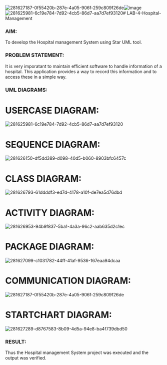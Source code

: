 ![281627187-0f55420b-287e-4a05-906f-259c809f26de](https://github.com/SubashiniSenniappan/LAB-4-Hospital-Management/assets/119404951/5525a26d-52a9-46b8-b287-d9378eec6f01)![image](https://github.com/SubashiniSenniappan/LAB-4-Hospital-Management/assets/119404951/95b096f9-d510-497d-bc15-ece982e5a3b3)![281625981-6c19e784-7d92-4cb5-86d7-aa7d7ef93120](https://github.com/SubashiniSenniappan/LAB-4-Hospital-Management/assets/119404951/ab00c6c0-67ed-4ead-8f1d-9b8dc78379d2)# LAB-4-Hospital-Management
### AIM:
To develop the Hospital management System using Star UML tool.
### PROBLEM STATEMENT:
It is very imporatant to maintain efficient software to handle information of a hospital.
This application provides a way to record this information and to access these in a simple way.

### UML DIAGRAMS:

# USERCASE DIAGRAM:

![281625981-6c19e784-7d92-4cb5-86d7-aa7d7ef93120](https://github.com/SubashiniSenniappan/LAB-4-Hospital-Management/assets/119404951/134e4d25-42bb-4747-b22c-1f29aafa455b)

# SEQUENCE DIAGRAM:

![281626150-df5dd389-d098-40d5-b060-8903bfc6457c](https://github.com/SubashiniSenniappan/LAB-4-Hospital-Management/assets/119404951/15cae876-bf4c-493e-9a98-1d7875e0dca7)

# CLASS DIAGRAM:

![281626793-61ddddf3-ed7d-4178-a10f-de7ea5d76dbd](https://github.com/SubashiniSenniappan/LAB-4-Hospital-Management/assets/119404951/80a1a77d-f9fa-4424-aa91-500aafe68e19)


# ACTIVITY DIAGRAM:
![281626953-94b9f837-5ba1-4a3a-96c2-aab635d2c1ec](https://github.com/SubashiniSenniappan/LAB-4-Hospital-Management/assets/119404951/71227ddc-8f8a-4d14-8c41-94a9db429d88)

# PACKAGE DIAGRAM:

![281627099-c1031782-44ff-41af-9536-167eaa94dcaa](https://github.com/SubashiniSenniappan/LAB-4-Hospital-Management/assets/119404951/638b1007-6690-434b-9f21-20a976cf135c)


# COMMUNICATION DIAGRAM:
![281627187-0f55420b-287e-4a05-906f-259c809f26de](https://github.com/SubashiniSenniappan/LAB-4-Hospital-Management/assets/119404951/4168abfd-a1be-4e1a-9795-e46b3bd918be)

# STARTCHART DIAGRAM:
![281627289-d8767583-8b09-4d5a-94e8-ba4f739dbd50](https://github.com/SubashiniSenniappan/LAB-4-Hospital-Management/assets/119404951/0a2e3a69-f8a3-45f8-ac45-1e78fddf107d)




### RESULT:
Thus the Hospital management System project was executed and the output was verified.
